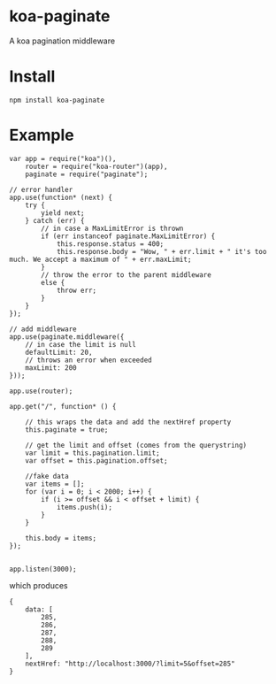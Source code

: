 koa-paginate
============

A koa pagination middleware

Install
============
    npm install koa-paginate

Example
============
    var app = require("koa")(),
        router = require("koa-router")(app),
        paginate = require("paginate");
    
    // error handler
    app.use(function* (next) {
        try {
            yield next;
        } catch (err) {
            // in case a MaxLimitError is thrown
            if (err instanceof paginate.MaxLimitError) {
                this.response.status = 400;
                this.response.body = "Wow, " + err.limit + " it's too much. We accept a maximum of " + err.maxLimit;
            }
            // throw the error to the parent middleware
            else {
                throw err;
            }
        }
    });
    
    // add middleware
    app.use(paginate.middleware({
        // in case the limit is null
        defaultLimit: 20,
        // throws an error when exceeded
        maxLimit: 200
    }));
    
    app.use(router);
    
    app.get("/", function* () {
    
        // this wraps the data and add the nextHref property
        this.paginate = true;

		// get the limit and offset (comes from the querystring)
        var limit = this.pagination.limit;
        var offset = this.pagination.offset;
    
	    //fake data
        var items = [];
        for (var i = 0; i < 2000; i++) {
            if (i >= offset && i < offset + limit) {
                items.push(i);
            }
        }
    
        this.body = items;
    });
    
    
    app.listen(3000);

which produces

    {
	    data: [
		    285,
		    286,
		    287,
		    288,
		    289
	    ],
	    nextHref: "http://localhost:3000/?limit=5&offset=285"
    }
